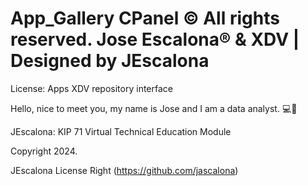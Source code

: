 # App_Gallery CPanel © All rights reserved. Jose Escalona® & XDV | Designed by JEscalona

License: Apps XDV repository interface

Hello, nice to meet you, my name is Jose and I am a data analyst. 💻🔧

JEscalona: KIP 71 Virtual Technical Education Module

Copyright 2024.

JEscalona License Right (https://github.com/jascalona)